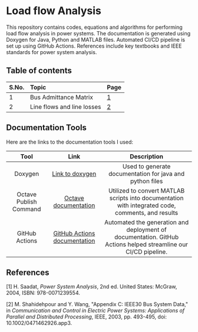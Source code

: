# Load flow Analysis

This repository contains codes, equations and algorithms for performing load flow analysis in power systems. The documentation is generated using Doxygen for Java, Python and MATLAB files. Automated CI/CD pipeline is set up using GitHub Actions. References include key textbooks and IEEE standards for power system analysis.

## Table of contents

|S.No.|Topic|Page|
|:---|:---|:---|
|1|Bus Admittance Matrix|[1](./bus-admittance-matrix.md)|
|2|Line flows and line losses|[2](./line-flows-and-losses.md)|



## Documentation Tools

Here are the links to the documentation tools I used:

| Tool             | Link                                                                 | Description                                                                 |
|:----------------:|:--------------------------------------------------------------------:|:---------------------------------------------------------------------------:|
| Doxygen          | [Link to doxygen](https://doxygen.nl/index.html)                     | Used to generate documentation for java and python files                    |
| Octave Publish Command | [Octave documentation](https://www.gnu.org/software/octave/doc/interpreter/Publishing-Markdown.html) | Utilized to convert MATLAB scripts into documentation with integrated code, comments, and results |
| GitHub Actions   | [GitHub Actions documentation](https://docs.github.com/en/actions)   | Automated the generation and deployment of documentation. GitHub Actions helped streamline our CI/CD pipeline. |


## References

[1] H. Saadat, *Power System Analysis*, 2nd ed. United States: McGraw, 2004, ISBN: 978-0071239554.

[2] M. Shahidehpour and Y. Wang, "Appendix C: IEEE30 Bus System Data," in *Communication and Control in Electric Power Systems: Applications of Parallel and Distributed Processing*, IEEE, 2003, pp. 493-495, doi: 10.1002/0471462926.app3.
